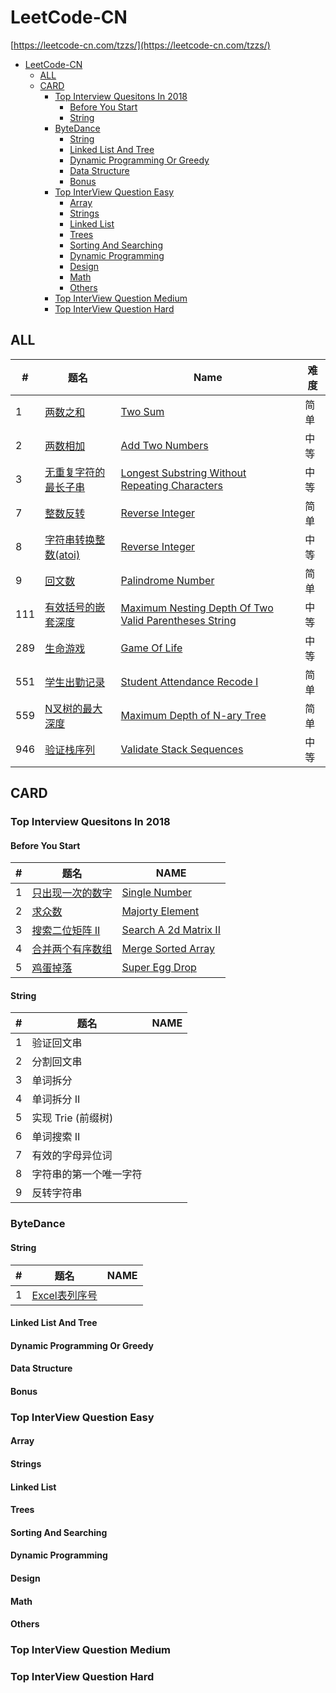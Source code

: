 # LeetCode-CN
[https://leetcode-cn.com/tzzs/](https://leetcode-cn.com/tzzs/)

- [LeetCode-CN](#leetcode-cn)
  - [ALL](#all)
  - [CARD](#card)
    - [Top Interview Quesitons In 2018](#top-interview-quesitons-in-2018)
      - [Before You Start](#before-you-start)
      - [String](#string)
    - [ByteDance](#bytedance)
      - [String](#string-1)
      - [Linked List And Tree](#linked-list-and-tree)
      - [Dynamic Programming Or Greedy](#dynamic-programming-or-greedy)
      - [Data Structure](#data-structure)
      - [Bonus](#bonus)
    - [Top InterView Question Easy](#top-interview-question-easy)
      - [Array](#array)
      - [Strings](#strings)
      - [Linked List](#linked-list)
      - [Trees](#trees)
      - [Sorting And Searching](#sorting-and-searching)
      - [Dynamic Programming](#dynamic-programming)
      - [Design](#design)
      - [Math](#math)
      - [Others](#others)
    - [Top InterView Question Medium](#top-interview-question-medium)
    - [Top InterView Question Hard](#top-interview-question-hard)

## ALL
| #   | 题名                                                                                   | Name                                                                                                                      | 难度 |
| --- | -------------------------------------------------------------------------------------- | ------------------------------------------------------------------------------------------------------------------------- | ---- |
| 1   | [两数之和](./ALL/)                                                                     | [Two Sum](./ALL/)                                                                                                         | 简单 |
| 2   | [两数相加](./ALL/2.add-two-numbers)                                                    | [Add Two Numbers](./ALL/2.add-two-numbers)                                                                                | 中等 |
| 3   | [无重复字符的最长子串](./ALL/)                                                         | [Longest Substring Without Repeating Characters](./ALL/)                                                                  | 中等 |
| 7   | [整数反转](./ALL/7.reverse-integer)                                                    | [Reverse Integer](./ALL/7.reverse-integer)                                                                                | 简单 |
| 8   | [字符串转换整数(atoi)](./ALL/8.string-to-integer-atoi)                                 | [Reverse Integer](./ALL/8.string-to-integer-atoi)                                                                         | 中等 |
| 9   | [回文数](./ALL/9.palindrome-number)                                                    | [Palindrome Number](./ALL/9.palindrome-numbe)                                                                             | 简单 |
| 111 | [有效括号的嵌套深度](./ALL/111.maximum-nesting-depth-of-two-valid-parentheses-strings) | [Maximum Nesting Depth Of Two Valid Parentheses String](./ALL/111.maximum-nesting-depth-of-two-valid-parentheses-strings) | 中等 |
| 289 | [生命游戏](./ALL/289.game-of-life)                                                     | [Game Of Life](./ALL/289.game-of-life)                                                                                    | 中等 |
| 551 | [学生出勤记录](./ALL/551.学生出勤记录I)                                                | [Student Attendance Recode I](./ALL/551.学生出勤记录I)                                                                    | 简单 |
| 559 | [N叉树的最大深度](./ALL/559.maximum-depth-of-n-ary-tree)                               | [Maximum Depth of N-ary Tree](./ALL/559.maximum-depth-of-n-ary-tree)                                                      | 简单 |
| 946 | [验证栈序列](./ALL/946.验证栈序列)                                                     | [Validate Stack Sequences](./ALL/946.验证栈序列)                                                                          | 中等 |

## CARD
### Top Interview Quesitons In 2018
#### Before You Start
| #   | 题名                                                                                                   | NAME                                                                                                        |
| --- | ------------------------------------------------------------------------------------------------------ | ----------------------------------------------------------------------------------------------------------- |
| 1   | [只出现一次的数字](./explore/interview/card/top-interview-questions-in-2018/261/before-you-start/1106) | [Single Number](./explore/interview/card/top-interview-questions-in-2018/261/before-you-start/1106)         |
| 2   | [求众数](./explore/interview/card/top-interview-questions-in-2018/261/before-you-start/1107)           | [Majorty Element](./explore/interview/card/top-interview-questions-in-2018/261/before-you-start/1107)       |
| 3   | [搜索二位矩阵 II](./explore/interview/card/top-interview-questions-in-2018/261/before-you-start/1108)  | [Search A 2d Matrix II](./explore/interview/card/top-interview-questions-in-2018/261/before-you-start/1108) |
| 4   | [合并两个有序数组](./explore/interview/card/top-interview-questions-in-2018/261/before-you-start/1109) | [Merge Sorted Array](./explore/interview/card/top-interview-questions-in-2018/261/before-you-start/1109)    |
| 5   | [鸡蛋掉落](./explore/interview/card/top-interview-questions-in-2018/261/before-you-start/1110)         | [Super Egg Drop](./explore/interview/card/top-interview-questions-in-2018/261/before-you-start/1110)        |
#### String
| #   | 题名                   | NAME |
| --- | ---------------------- | ---- |
| 1   | 验证回文串             |      |
| 2   | 分割回文串             |      |
| 3   | 单词拆分               |      |
| 4   | 单词拆分 II            |      |
| 5   | 实现 Trie (前缀树)     |      |
| 6   | 单词搜索 II            |      |
| 7   | 有效的字母异位词       |      |
| 8   | 字符串的第一个唯一字符 |      |
| 9   | 反转字符串             |      |
### ByteDance
#### String
| #   | 题名                                                                                        | NAME                                                                           |
| --- | ------------------------------------------------------------------------------------------- | ------------------------------------------------------------------------------ |
| 1   | [Excel表列序号](./explore/interview/card/top-interview-questions-in-2018/268/hash-map/1162) | [](./explore/interview/card/top-interview-questions-in-2018/268/hash-map/1162) |
#### Linked List And Tree
#### Dynamic Programming Or Greedy
#### Data Structure
#### Bonus
### Top InterView Question Easy
#### Array
#### Strings
#### Linked List
#### Trees
#### Sorting And Searching
#### Dynamic Programming
#### Design
#### Math
#### Others
### Top InterView Question Medium
### Top InterView Question Hard
